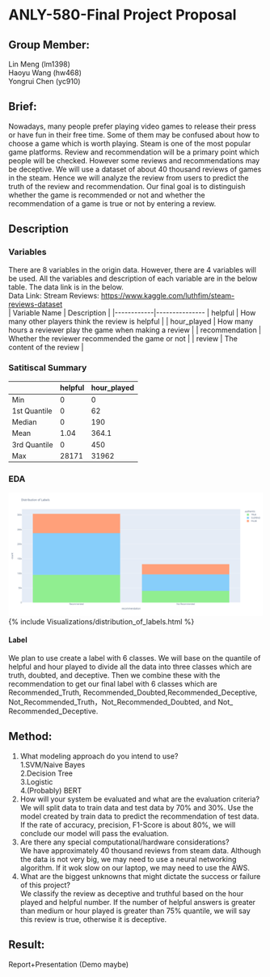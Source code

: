 # ANLY-580-Final Project Proposal
## Group Member:
Lin Meng (lm1398)<br>
Haoyu Wang (hw468)<br>
Yongrui Chen (yc910)<br>


## Brief: 
Nowadays, many people prefer playing video games to release their press or have fun in their free time. Some of them may be confused about how to choose a game which is worth playing. Steam is one of the most popular game platforms. Review and recommendation will be a primary point which people will be checked. However some reviews and recommendations may be deceptive. We will use a dataset of about 40 thousand reviews of games in the steam. Hence we will analyze the review from users to predict the truth of the review and recommendation. Our final goal is to distinguish  whether the game is recommended or not and whether the recommendation of a game is true or not by entering a review.
 
## Description 

### Variables
There are 8 variables in the origin data. However, there are 4 variables will be used. All the variables and description of each variable are in the below table. The data link is in the below.<br>
Data Link: Stream Reviews: https://www.kaggle.com/luthfim/steam-reviews-dataset<br>
| Variable Name | Description |
|------------|---------------
| helpful | How many other players think the review is helpful  |
| hour_played | How many hours a reviewer play the game when making a review |
| recommendation | Whether the reviewer recommended the game or not |
| review | The content of the review |

### Satitiscal Summary
||helpful|hour_played|
|------------|---------------|---------------|
|Min|0|0|
|1st Quantile|0|62|
|Median|0|190|
|Mean|1.04|364.1|
|3rd Quantile|0|450|
|Max|28171|31962|

### EDA
<img src='Visualizations/newplot.png'>
{% include Visualizations/distribution_of_labels.html %}


#### Label
We plan to use create a label with 6 classes. We will base on the quantile of helpful and hour played to divide all the data into three classes which are truth, doubted, and deceptive. Then we combine these with the recommendation to get our final label with 6 classes which are Recommended_Truth, Recommended_Doubted,Recommended_Deceptive, Not_Recommended_Truth，Not_Recommended_Doubted, and Not_ Recommended_Deceptive.

## Method:
1. What modeling approach do you intend to use?
	<br>1.SVM/Naive Bayes
	<br>2.Decision Tree
	<br>3.Logistic
	<br>4.(Probably) BERT 
	<br>
2. How will your system be evaluated and what are the evaluation criteria?<br>
	We will split data to train data and test data by 70% and 30%. Use the model created by train data to predict the recommendation of test data. If the rate of accuracy, precision, F1-Score is about 80%, we will conclude our model will pass the evaluation.<br>
3. Are there any special computational/hardware considerations?<br>
	We have approximately 40 thousand reviews from steam data. Although the data  is not  very  big, we may need to use a neural networking algorithm.  If it wok slow on our laptop, we may need to use the AWS.
4. What are the biggest unknowns that might dictate the success or failure of this project?<br>
	We classify the review as deceptive and truthful based on the hour played and helpful number. If the number of helpful answers is greater than medium or hour played is greater than 75% quantile, we will say this review is true, otherwise it is deceptive.<br>

## Result:
Report+Presentation (Demo maybe)



